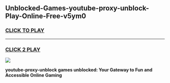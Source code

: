 
## Unblocked-Games-youtube-proxy-unblock-Play-Online-Free-v5ym0
<h3>
<a href="https://premium76.site?title=youtube-proxy-unblock&ref=26A">CLICK TO PLAY</a></h3>
<hr>

<h3>
<a href="https://premium76.site?title=youtube-proxy-unblock&ref=26A">CLICK 2 PLAY</a>
  
</h3>

<a href="https://premium76.site?title=youtube-proxy-unblock&ref=26A"><img src="https://clearcache.store/games.png"></a>


**youtube-proxy-unblock games unblocked: Your Gateway to Fun and Accessible Online Gaming**
